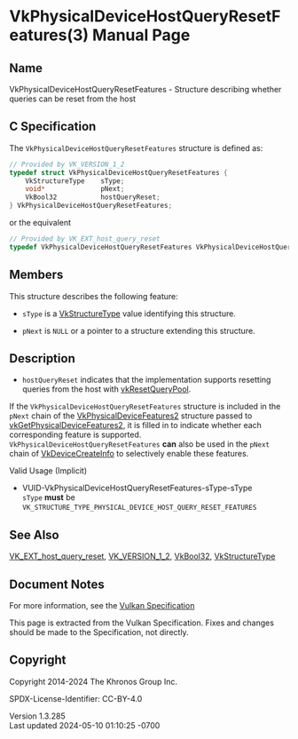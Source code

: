 # VkPhysicalDeviceHostQueryResetFeatures(3) Manual Page

## Name

VkPhysicalDeviceHostQueryResetFeatures - Structure describing whether
queries can be reset from the host



## <a href="#_c_specification" class="anchor"></a>C Specification

The `VkPhysicalDeviceHostQueryResetFeatures` structure is defined as:

``` c
// Provided by VK_VERSION_1_2
typedef struct VkPhysicalDeviceHostQueryResetFeatures {
    VkStructureType    sType;
    void*              pNext;
    VkBool32           hostQueryReset;
} VkPhysicalDeviceHostQueryResetFeatures;
```

or the equivalent

``` c
// Provided by VK_EXT_host_query_reset
typedef VkPhysicalDeviceHostQueryResetFeatures VkPhysicalDeviceHostQueryResetFeaturesEXT;
```

## <a href="#_members" class="anchor"></a>Members

This structure describes the following feature:

- `sType` is a [VkStructureType](https://registry.khronos.org/vulkan/specs/1.3-extensions/man/html/VkStructureType.html) value identifying
  this structure.

- `pNext` is `NULL` or a pointer to a structure extending this
  structure.

## <a href="#_description" class="anchor"></a>Description

- <span id="extension-features-hostQueryReset"></span> `hostQueryReset`
  indicates that the implementation supports resetting queries from the
  host with [vkResetQueryPool](https://registry.khronos.org/vulkan/specs/1.3-extensions/man/html/vkResetQueryPool.html).

If the `VkPhysicalDeviceHostQueryResetFeatures` structure is included in
the `pNext` chain of the
[VkPhysicalDeviceFeatures2](https://registry.khronos.org/vulkan/specs/1.3-extensions/man/html/VkPhysicalDeviceFeatures2.html) structure
passed to
[vkGetPhysicalDeviceFeatures2](https://registry.khronos.org/vulkan/specs/1.3-extensions/man/html/vkGetPhysicalDeviceFeatures2.html), it is
filled in to indicate whether each corresponding feature is supported.
`VkPhysicalDeviceHostQueryResetFeatures` **can** also be used in the
`pNext` chain of [VkDeviceCreateInfo](https://registry.khronos.org/vulkan/specs/1.3-extensions/man/html/VkDeviceCreateInfo.html) to
selectively enable these features.

Valid Usage (Implicit)

- <a href="#VUID-VkPhysicalDeviceHostQueryResetFeatures-sType-sType"
  id="VUID-VkPhysicalDeviceHostQueryResetFeatures-sType-sType"></a>
  VUID-VkPhysicalDeviceHostQueryResetFeatures-sType-sType  
  `sType` **must** be
  `VK_STRUCTURE_TYPE_PHYSICAL_DEVICE_HOST_QUERY_RESET_FEATURES`

## <a href="#_see_also" class="anchor"></a>See Also

[VK_EXT_host_query_reset](https://registry.khronos.org/vulkan/specs/1.3-extensions/man/html/VK_EXT_host_query_reset.html),
[VK_VERSION_1_2](https://registry.khronos.org/vulkan/specs/1.3-extensions/man/html/VK_VERSION_1_2.html), [VkBool32](https://registry.khronos.org/vulkan/specs/1.3-extensions/man/html/VkBool32.html),
[VkStructureType](https://registry.khronos.org/vulkan/specs/1.3-extensions/man/html/VkStructureType.html)

## <a href="#_document_notes" class="anchor"></a>Document Notes

For more information, see the <a
href="https://registry.khronos.org/vulkan/specs/1.3-extensions/html/vkspec.html#VkPhysicalDeviceHostQueryResetFeatures"
target="_blank" rel="noopener">Vulkan Specification</a>

This page is extracted from the Vulkan Specification. Fixes and changes
should be made to the Specification, not directly.

## <a href="#_copyright" class="anchor"></a>Copyright

Copyright 2014-2024 The Khronos Group Inc.

SPDX-License-Identifier: CC-BY-4.0

Version 1.3.285  
Last updated 2024-05-10 01:10:25 -0700

